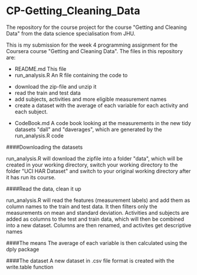 # CP-Getting_Cleaning_Data
The repository for the course project for the course "Getting and Cleaning Data" from the data science specialisation from JHU. 

This is my submission for the week 4 programming assignment for the Coursera course "Getting and Cleaning Data". The files in this repository are:

* README.md This file
* run_analysis.R An R file containing the code to 
+ download the zip-file and unzip it
+ read the train and test data
+ add subjects, activities and more eligible measurement names
+ create a dataset with the average of each variable for each activity and each subject.

* CodeBook.md A code book looking at the measurements in the new tidy datasets "dall" and "daverages", which are generated by the run_analysis.R code


####Downloading the datasets

run_analysis.R will download the zipfile into a folder "data", which will be created in your working directory, switch your working directory to the folder "UCI HAR Dataset" and switch to your original working directory after it has run its course. 

####Read the data, clean it up

run_analysis.R will read the features (measurement labels) and add them as column names to the train and test data. It then filters only the measurements on mean and standard deviation. Activities and subjects are added as columns to the test and train data, which will then be combined into a new dataset. Columns are then renamed, and activites get descriptive names

####The means
The average of each variable is then calculated using the dply package

####The dataset
A new dataset in .csv file format is created with the write.table function
